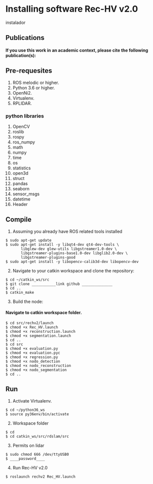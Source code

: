 # Installing software Rec-HV v2.0
instalador 

## Publications
#### If you use this work in an academic context, please cite the following publication(s):
## Pre-requesites
1. ROS melodic or higher.
2. Python 3.6 or higher.
3. OpenNi2.
4. Virtualenv.
5. RPLIDAR.
### python libraries
1. OpenCV
2.  roslib
3.  rospy
4.  ros_numpy
5.  math
6.  numpy 
7.  time
8.  os
9.  statistics
10. open3d
11. struct
12. pandas
13. seaborn
14. sensor_msgs
15. datetime
16. Header

## Compile
1. Assuming you already have ROS related tools installed
```linux
$ sudo apt-get update
$ sudo apt-get install -y libqt4-dev qt4-dev-tools \ 
       libglew-dev glew-utils libgstreamer1.0-dev \ 
       libgstreamer-plugins-base1.0-dev libglib2.0-dev \
       libgstreamer-plugins-good
$ sudo apt-get install -y libopencv-calib3d-dev libopencv-dev 
```
2. Navigate to your catkin workspace and clone the repository:
```linux
$ cd ~/catkin_ws/src
$ git clone ___________link github ______________ 
$ cd ..
$ catkin_make
```
3. Build the node:
#### Navigate to catkin workspace folder.
```linux
$ cd src/rechv2/launch
$ chmod +x Rec_HV.launch
$ chmod +x reconstruction.launch
$ chmod +x segmentation.launch
$ cd ..
$ cd src
$ chmod +x evaluation.py
$ chmod +x evaluation.pyc
$ chmod +x regression.py
$ chmod +x nodo_detection
$ chmod +x nodo_reconstruction
$ chmod +x nodo_segmentation
$ cd ..
```
## Run
1. Activate Virtualenv.
```linux
$ cd ~/python36_ws
$ source py36env/bin/activate
```
2. Workspace folder
```linux
$ cd
$ cd catkin_ws/src/rdslam/src
```
3. Permits on lidar
```linux
$ sudo chmod 666 /dev/ttyUSB0
$ ____password____
```
4. Run Rec-HV v2.0
```linux
$ roslaunch rechv2 Rec_HV.launch
```
